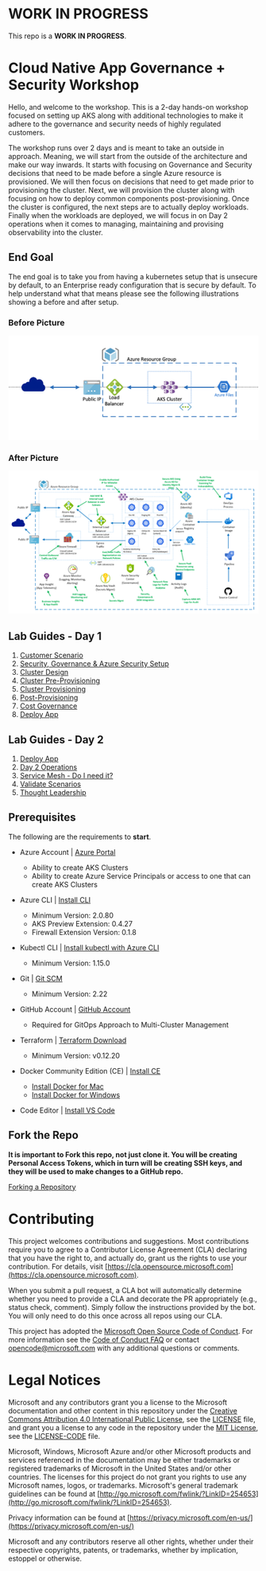 # WORK IN PROGRESS

This repo is a **WORK IN PROGRESS**.

# Cloud Native App Governance + Security Workshop

Hello, and welcome to the workshop. This is a 2-day hands-on workshop focused on setting up AKS along with additional technologies to make it adhere to the governance and security needs of highly regulated customers.

The workshop runs over 2 days and is meant to take an outside in approach. Meaning, we will start from the outside of the architecture and make our way inwards. It starts with focusing on Governance and Security decisions that need to be made before a single Azure resource is provisioned. We will then focus on decisions that need to get made prior to provisioning the cluster. Next, we will provision the cluster along with focusing on how to deploy common components post-provisioning. Once the cluster is configured, the next steps are to actually deploy workloads. Finally when the workloads are deployed, we will focus in on Day 2 operations when it comes to managing, maintaining and provising observability into the cluster.

## End Goal

The end goal is to take you from having a kubernetes setup that is unsecure by default, to an Enterprise ready configuration that is secure by default. To help understand what that means please see the following illustrations showing a before and after setup.

### Before Picture

![Before Configuration](img/app_before.png)

### After Picture

![After Configuration](img/app_after.png)

## Lab Guides - Day 1

  1. [Customer Scenario](customer-scenario/README.md)
  2. [Security, Governance & Azure Security Setup](governance-security/README.md)
  3. [Cluster Design](cluster-design/README.md)
  4. [Cluster Pre-Provisioning](cluster-pre-provisioning/README.md)
  5. [Cluster Provisioning](cluster-provisioning/README.md)
  6. [Post-Provisioning](post-provisioning/README.md)
  7. [Cost Governance](cost-governance/README.md)
  8. [Deploy App](deploy-app/README.md)

## Lab Guides - Day 2

  1. [Deploy App](deploy-app/README.md)
  2. [Day 2 Operations](day2-operations/README.md)
  3. [Service Mesh - Do I need it?](service-mesh/README.md)
  4. [Validate Scenarios](validate-scenarios/README.md)
  5. [Thought Leadership](thought-leadership/README.md)

## Prerequisites

The following are the requirements to **start**.

- Azure Account | [Azure Portal](https://portal.azure.com)

  - Ability to create AKS Clusters
  - Ability to create Azure Service Principals or access to one that can create AKS Clusters

- Azure CLI | [Install CLI](https://docs.microsoft.com/en-us/cli/azure/install-azure-cli?view=azure-cli-latest)

  - Minimum Version: 2.0.80
  - AKS Preview Extension: 0.4.27
  - Firewall Extension Version: 0.1.8

- Kubectl CLI | [Install kubectl with Azure CLI](https://docs.microsoft.com/en-us/azure/aks/kubernetes-walkthrough#connect-to-the-cluster)

  - Minimum Version: 1.15.0

- Git | [Git SCM](https://git-scm.com/downloads)

  - Minimum Version: 2.22

- GitHub Account | [GitHub Account](https://help.github.com/en/github/getting-started-with-github/signing-up-for-a-new-github-account)

  - Required for GitOps Approach to Multi-Cluster Management

- Terraform | [Terraform Download](https://www.terraform.io/downloads.html)

  - Minimum Version: v0.12.20

- Docker Community Edition (CE) | [Install CE](https://docs.docker.com/v17.09/engine/installation/)

  - [Install Docker for Mac](https://docs.docker.com/v17.09/docker-for-mac/install/)
  - [Install Docker for Windows](https://docs.docker.com/v17.09/docker-for-windows/install/)

- Code Editor | [Install VS Code](https://code.visualstudio.com/download)

## Fork the Repo

**It is important to Fork this repo, not just clone it. You will be creating Personal Access Tokens, which in turn will be creating SSH keys, and they will be used to make changes to a GitHub repo.**

[Forking a Repository](https://help.github.com/en/github/getting-started-with-github/fork-a-repo)
  
# Contributing

This project welcomes contributions and suggestions.  Most contributions require you to agree to a
Contributor License Agreement (CLA) declaring that you have the right to, and actually do, grant us
the rights to use your contribution. For details, visit [https://cla.opensource.microsoft.com](https://cla.opensource.microsoft.com).

When you submit a pull request, a CLA bot will automatically determine whether you need to provide
a CLA and decorate the PR appropriately (e.g., status check, comment). Simply follow the instructions
provided by the bot. You will only need to do this once across all repos using our CLA.

This project has adopted the [Microsoft Open Source Code of Conduct](https://opensource.microsoft.com/codeofconduct/).
For more information see the [Code of Conduct FAQ](https://opensource.microsoft.com/codeofconduct/faq/) or
contact [opencode@microsoft.com](mailto:opencode@microsoft.com) with any additional questions or comments.

# Legal Notices

Microsoft and any contributors grant you a license to the Microsoft documentation and other content
in this repository under the [Creative Commons Attribution 4.0 International Public License](https://creativecommons.org/licenses/by/4.0/legalcode),
see the [LICENSE](LICENSE) file, and grant you a license to any code in the repository under the [MIT License](https://opensource.org/licenses/MIT), see the
[LICENSE-CODE](LICENSE-CODE) file.

Microsoft, Windows, Microsoft Azure and/or other Microsoft products and services referenced in the documentation
may be either trademarks or registered trademarks of Microsoft in the United States and/or other countries.
The licenses for this project do not grant you rights to use any Microsoft names, logos, or trademarks.
Microsoft's general trademark guidelines can be found at [http://go.microsoft.com/fwlink/?LinkID=254653](http://go.microsoft.com/fwlink/?LinkID=254653).

Privacy information can be found at [https://privacy.microsoft.com/en-us/](https://privacy.microsoft.com/en-us/)

Microsoft and any contributors reserve all other rights, whether under their respective copyrights, patents,
or trademarks, whether by implication, estoppel or otherwise.
